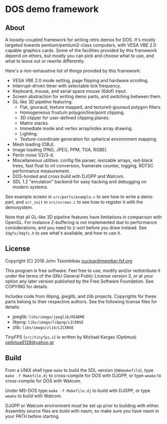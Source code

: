 DOS demo framework
==================

About
-----
A loosely-coupled framework for writing retro demos for DOS. It's mostly
targeted towards pentium/pentium2-class computers, with VESA VBE 2.0 capable
graphics cards. Some of the facilities provided by this framework depend on
others, but mostly you can pick and choose what to use, and what to leave out or
rewrite differently.

Here's a non-exhaustive list of things provided by this framework:

 - VESA VBE 2.0 mode setting, page flipping and hardware scrolling.
 - Interrupt-driven timer with selectable tick frequency.
 - Keyboard, mouse, and serial space mouse (6dof) input.
 - Screen abstraction for writing demo parts, and switching between them.
 - GL-like 3D pipeline featuring:
   * Flat, gouraud, texture mapped, and textured-gouraud polygon fillers.
   * Homogeneous frustum polygon/line/point clipping.
   * 3D clipper for user-defined clipping planes.
   * Matrix stacks.
   * Immediate mode and vertex array/index array drawing.
   * Lighting.
   * Texture-coordinate generation for spherical environment mapping.
 - Mesh loading (OBJ).
 - Image loading (PNG, JPEG, PPM, TGA, RGBE).
 - Perlin noise 1/2/3-d.
 - Miscellaneous utilities: config file parser, resizable arrays, red-black
   trees, fast float to int conversion, framerate counter, logging, RDTSC
   performance measurement.
 - DOS-hosted and cross build with DJGPP and Watcom.
 - SDL 1.2 "emulation" backend for easy hacking and debugging on modern systems.

See example screen in `src/parts/example.c` to see how to write a demo part,
and `scr_init` in `src/screen.c` to see how to register it with the demosystem.

Note that all GL-like 3D pipeline features have limitations in comparison with
OpenGL. For instance Z-buffering is not implemented due to performance
considerations, and you need to z-sort before you draw instead. See
`3dgfx/3dgfx.h` to see what's available, and how to use it.

License
-------
Copyright (C) 2018 John Tsiombikas <nuclear@member.fsf.org>

This program is free software. Feel free to use, modify and/or redistribute it
under the terms of the GNU General Public License version 3, or at your option
any later version published by the Free Software Foundation. See COPYING for
details.

Includes code from libpng, jpeglib, and zlib projects. Copyrights for these
parts belong to their respective authors. See the following license files for
details:
 - jpeglib: `libs/imago/jpeglib/README`
 - libpng: `libs/imago/libpng/LICENSE`
 - zlib: `libs/imago/zlib/LICENSE`

TinyFPS (`src/tinyfps.c`) is written by Michael Kargas (Optimus) <optimus6128@yahoo.gr>

Build
-----
From a UNIX shell type `make` to build the SDL version (`GNUmakefile`), type
`make -f Makefile.dj` to cross-compile for DOS with DJGPP, or type `wmake` to
cross-compile for DOS with Watcom.

Under MS-DOS type `make -f Makefile.dj` to build with DJGPP, or type `wmake` to
build with Watcom.

DJGPP or Watcom environment must be set up prior to building with either.
Assembly source files are build with nasm, so make sure you have nasm in your
PATH before starting.
